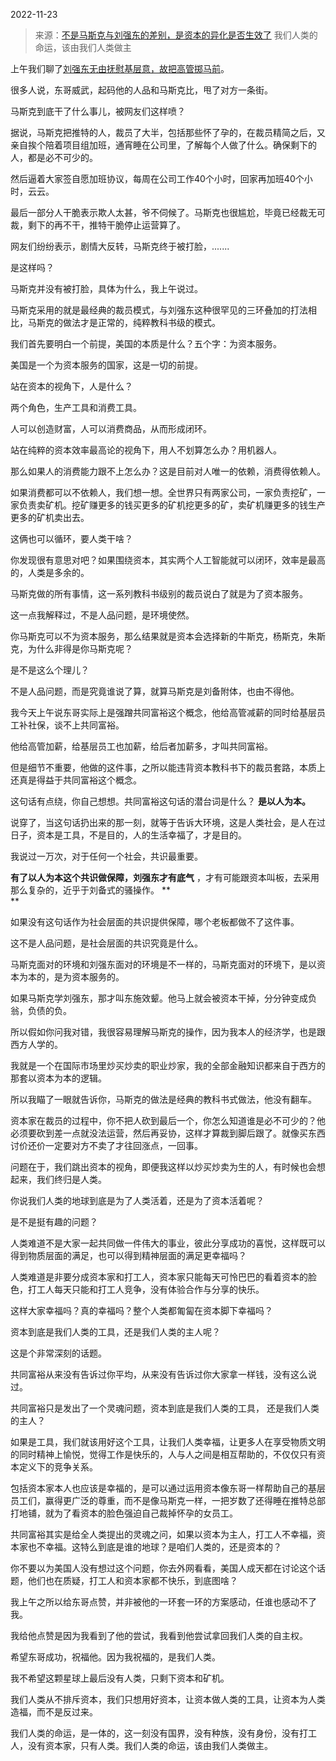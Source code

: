 2022-11-23

> 来源：[不是马斯克与刘强东的差别，是资本的异化是否生效了](http://mp.weixin.qq.com/s?__biz=MzU3NDc5Nzc0NQ==&mid=2247521234&idx=1&sn=ffa022e884efa50d5e557d2cc182e7e3&chksm=fd2e310cca59b81a60cccf0884d71755dc03d5b9b8d80cfb71ffe5a65e7ee66677ec34c27f65&scene=27#wechat_redirect)
> 我们人类的命运，该由我们人类做主

上午我们聊了[刘强东无由抚慰基层意，故把高管掷马前](http://mp.weixin.qq.com/s?__biz=MzU0MjYwNDU2Mw==&mid=2247508717&idx=1&sn=5375a7c0ff60887617f561f793a32db9&chksm=fb1ace91cc6d47874b1ba99682dd65c17813e4f0d7a7cb9cf4b3e82fb997a0845fe32c466bad&scene=21#wechat_redirect)。

很多人说，东哥威武，起码他的人品和马斯克比，甩了对方一条街。  

马斯克到底干了什么事儿，被网友们这样喷？  

据说，马斯克把推特的人，裁员了大半，包括那些怀了孕的，在裁员精简之后，又亲自挨个陪着项目组加班，通宵睡在公司里，了解每个人做了什么。确保剩下的人，都是必不可少的。  

然后逼着大家签自愿加班协议，每周在公司工作40个小时，回家再加班40个小时，云云。

最后一部分人干脆表示欺人太甚，爷不伺候了。马斯克也很尴尬，毕竟已经裁无可裁，剩下的再不干，推特干脆停止运营算了。  

网友们纷纷表示，剧情大反转，马斯克终于被打脸，.......  

是这样吗？

马斯克并没有被打脸，具体为什么，我上午说过。  

马斯克采用的就是最经典的裁员模式，与刘强东这种很罕见的三环叠加的打法相比，马斯克的做法才是正常的，纯粹教科书级的模式。

我们首先要明白一个前提，美国的本质是什么？五个字：为资本服务。  

美国是一个为资本服务的国家，这是一切的前提。

站在资本的视角下，人是什么？

两个角色，生产工具和消费工具。

人可以创造财富，人可以消费商品，从而形成闭环。

站在纯粹的资本效率最高论的视角下，用人不划算怎么办？用机器人。  

那么如果人的消费能力跟不上怎么办？这是目前对人唯一的依赖，消费得依赖人。

如果消费都可以不依赖人，我们想一想。全世界只有两家公司，一家负责挖矿，一家负责卖矿机。挖矿赚更多的钱买更多的矿机挖更多的矿，卖矿机赚更多的钱生产更多的矿机卖出去。

这俩也可以循环，要人类干啥？

你发现很有意思对吧？如果围绕资本，其实两个人工智能就可以闭环，效率是最高的，人类是多余的。  

马斯克做的所有事情，这一系列教科书级别的裁员说白了就是为了资本服务。  

这一点我解释过，不是人品问题，是环境使然。  

你马斯克可以不为资本服务，那么结果就是资本会选择新的牛斯克，杨斯克，朱斯克，为什么非得是你马斯克呢？

是不是这么个理儿？  

不是人品问题，而是究竟谁说了算，就算马斯克是刘备附体，也由不得他。  

我今天上午说东哥实际上是强蹭共同富裕这个概念，他给高管减薪的同时给基层员工补社保，谈不上共同富裕。  

他给高管加薪，给基层员工也加薪，给后者加薪多，才叫共同富裕。

但是细节不重要，他做的这件事，之所以能违背资本教科书下的裁员套路，本质上还真是得益于共同富裕这个概念。  

这句话有点绕，你自己想想。共同富裕这句话的潜台词是什么？ **是以人为本。**

说穿了，当这句话扔出来的那一刻，就等于告诉大环境，这是人类社会，是人在过日子，资本是工具，不是目的，人的生活幸福了，才是目的。  

我说过一万次，对于任何一个社会，共识最重要。  

 **有了以人为本这个共识做保障，刘强东才有底气** ，才有可能跟资本叫板，去采用那么复杂的，近乎于刘备式的骚操作。 **  
**

如果没有这句话作为社会层面的共识提供保障，哪个老板都做不了这件事。  

这不是人品问题，是社会层面的共识究竟是什么。

马斯克面对的环境和刘强东面对的环境是不一样的，马斯克面对的环境下，是以资本为本的，是为资本服务的。  

如果马斯克学刘强东，那才叫东施效颦。他马上就会被资本干掉，分分钟变成负翁，负债的负。  

所以假如你问我对错，我很容易理解马斯克的操作，因为我本人的经济学，也是跟西方人学的。  

我就是一个在国际市场里炒买炒卖的职业炒家，我的全部金融知识都来自于西方的那套以资本为本的逻辑。

所以我瞄了一眼就告诉你，马斯克的做法是经典的教科书式做法，他没有翻车。  

资本家在裁员的过程中，你不把人砍到最后一个，你怎么知道谁是必不可少的？他必须要砍到差一点就没法运营，然后再妥协，这样才算裁到脚后跟了。就像买东西讨价还价一定要对方不卖了才往回涨点，一回事。  

问题在于，我们跳出资本的视角，即便我这样以炒买炒卖为生的人，有时候也会想起来，我们终归是人类。  

你说我们人类的地球到底是为了人类活着，还是为了资本活着呢？  

是不是挺有趣的问题？  

人类难道不是大家一起共同做一件伟大的事业，彼此分享成功的喜悦，这样既可以得到物质层面的满足，也可以得到精神层面的满足更幸福吗？

人类难道是非要分成资本家和打工人，资本家只能每天可怜巴巴的看着资本的脸色，打工人每天只能和打工人竞争，没有体验合作与分享的快乐。  

这样大家幸福吗？真的幸福吗？整个人类都匍匐在资本脚下幸福吗？  

资本到底是我们人类的工具，还是我们人类的主人呢？

这是个非常深刻的话题。  

共同富裕从来没有告诉过你平均，从来没有告诉过你大家拿一样钱，没有这么说过。  

共同富裕只是发出了一个灵魂问题，资本到底是我们人类的工具， 还是我们人类的主人？

如果是工具，我们就该用好这个工具，让我们人类幸福，让更多人在享受物质文明的同时精神上愉悦，觉得工作是快乐的，人与人之间是相互帮助的，不仅仅只有资本定义下的竞争关系。  

包括资本家本人也应该是幸福的，是可以通过运用资本像东哥一样帮助自己的基层员工们，赢得更广泛的尊重，而不是像马斯克一样，一把岁数了还得睡在推特总部打地铺，就为了看资本的脸色强迫自己裁掉怀孕的女员工。  

共同富裕其实是给全人类提出的灵魂之问，如果以资本为主人，打工人不幸福，资本家也不幸福。这特么到底是谁的地球？是咱们人类的，还是资本的？  

你不要以为美国人没有想过这个问题，你去外网看看，美国人成天都在讨论这个话题，他们也在质疑，打工人和资本家都不快乐，到底图啥？  

我上午之所以给东哥点赞，并非被他的一环套一环的方案感动，任谁也感动不了我。

我给他点赞是因为我看到了他的尝试，我看到他尝试拿回我们人类的自主权。

希望东哥成功，祝福他。因为我祝福的，是我们人类。

我不希望这颗星球上最后没有人类，只剩下资本和矿机。

我们人类从不排斥资本，我们只想用好资本，让资本做人类的工具，让资本为人类造福，而不是反过来。  

我们人类的命运，是一体的，这一刻没有国界，没有种族，没有身份，没有打工人，没有资本家，只有人类。我们人类的命运，该由我们人类做主。

